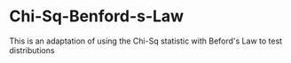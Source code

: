 # Chi-Sq-Benford-s-Law
This is an adaptation of using the Chi-Sq statistic with Beford's Law to test distributions
